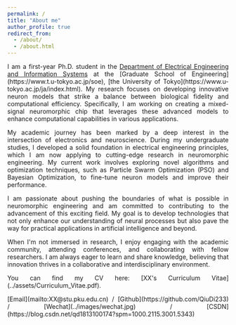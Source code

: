 ```yaml
---
permalink: /
title: "About me"
author_profile: true
redirect_from: 
  - /about/
  - /about.html
---
```

<div style="text-align: justify;">


<p>I am a first-year Ph.D. student in the <a href="https://www.eeis.t.u-tokyo.ac.jp/">Department of Electrical Engineering and Information Systems</a> at the [Graduate School of Engineering](https://www.t.u-tokyo.ac.jp/soe), [the University of Tokyo](https://www.u-tokyo.ac.jp/ja/index.html). My research focuses on developing innovative neuron models that strike a balance between biological fidelity and computational efficiency. Specifically, I am working on creating a mixed-signal neuromorphic chip that leverages these advanced models to enhance computational capabilities in various applications.</p>

<p>My academic journey has been marked by a deep interest in the intersection of electronics and neuroscience. During my undergraduate studies, I developed a solid foundation in electrical engineering principles, which I am now applying to cutting-edge research in neuromorphic engineering. My current work involves exploring novel algorithms and optimization techniques, such as Particle Swarm Optimization (PSO) and Bayesian Optimization, to fine-tune neuron models and improve their performance.</p>

<p>I am passionate about pushing the boundaries of what is possible in neuromorphic engineering and am committed to contributing to the advancement of this exciting field. My goal is to develop technologies that not only enhance our understanding of neural processes but also pave the way for practical applications in artificial intelligence and beyond.</p>

<p>When I'm not immersed in research, I enjoy engaging with the academic community, attending conferences, and collaborating with fellow researchers. I am always eager to learn and share knowledge, believing that innovation thrives in a collaborative and interdisciplinary environment.</p>

<p>You can find my CV here: [XX's Curriculum Vitae](../assets/Curriculum_Vitae.pdf).</p>

<p>[Email](mailto:XX@stu.pku.edu.cn) / [Github](https://github.com/QiuDi233) / [Wechat](../images/wechat.jpg) / [CSDN](https://blog.csdn.net/qd1813100174?spm=1000.2115.3001.5343)</p>

</div>


